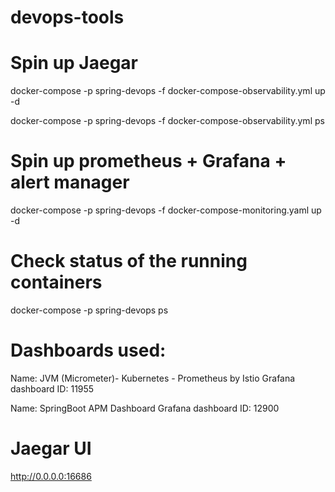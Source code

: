 # devops-tools

# Spin up Jaegar
docker-compose -p spring-devops -f docker-compose-observability.yml up -d

docker-compose -p spring-devops -f docker-compose-observability.yml ps
# Spin up prometheus + Grafana + alert manager
docker-compose -p spring-devops -f docker-compose-monitoring.yaml up -d

# Check status of the running containers
docker-compose -p spring-devops ps


# Dashboards used:

Name: JVM (Micrometer)- Kubernetes - Prometheus by Istio
Grafana dashboard ID: 11955

Name: SpringBoot APM Dashboard
Grafana dashboard ID: 12900


# Jaegar UI
http://0.0.0.0:16686
